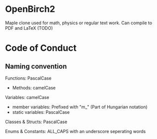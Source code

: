 # OpenBirch2
Maple clone used for math, physics or regular text work.
Can compile to PDF and LaTeX (TODO)

# Code of Conduct

## Naming convention
Functions: PascalCase
* Methods: camelCase

Variables: camelCase
* member variables: Prefixed with "m_" (Part of Hungarian notation)
* static variables: PascalCase

Classes & Structs: PascalCase

Enums & Constants: ALL_CAPS with an underscore seperating words
